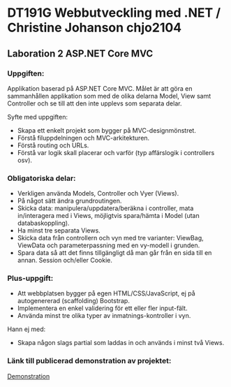 # DT191G Webbutveckling med .NET / Christine Johanson chjo2104
## Laboration 2 ASP.NET Core MVC

### Uppgiften:
Applikation baserad på ASP.NET Core MVC. 
Målet är att göra en sammanhållen applikation som med de olika delarna Model, View samt Controller och 
se till att den inte upplevs som separata delar.

Syfte med uppgiften: 
- Skapa ett enkelt projekt som bygger på MVC-designmönstret.
- Förstå filuppdelningen och MVC-arkitekturen.
- Förstå routing och URLs.
- Förstå var logik skall placerar och varför (typ affärslogik i controllers osv).

### Obligatoriska delar:
- Verkligen använda Models, Controller och Vyer (Views).
- På något sätt ändra grundroutingen.
- Skicka data: manipulera/uppdatera/beräkna i controller, mata in/interagera med i Views, möjligtvis spara/hämta i Model (utan databaskoppling).
- Ha minst tre separata Views.
- Skicka data från controllern och vyn med tre varianter: ViewBag, ViewData och parameterpassning med en vy-modell i grunden.
- Spara data så att det finns tillgängligt då man går från en sida till en annan. Session och/eller Cookie.

### Plus-uppgift:
- Att webbplatsen bygger på egen HTML/CSS/JavaScript, ej på autogenererad (scaffolding) Bootstrap.
- Implementera en enkel validering för ett eller fler input-fält.
- Använda minst tre olika typer av inmatnings-kontroller i vyn. 

Hann ej med: 
- Skapa någon slags partial som laddas in och används i minst två Views.

### Länk till publicerad demonstration av projektet:
[Demonstration](https://www.youtube.com/watch?v=zYBS_a06C1w)
